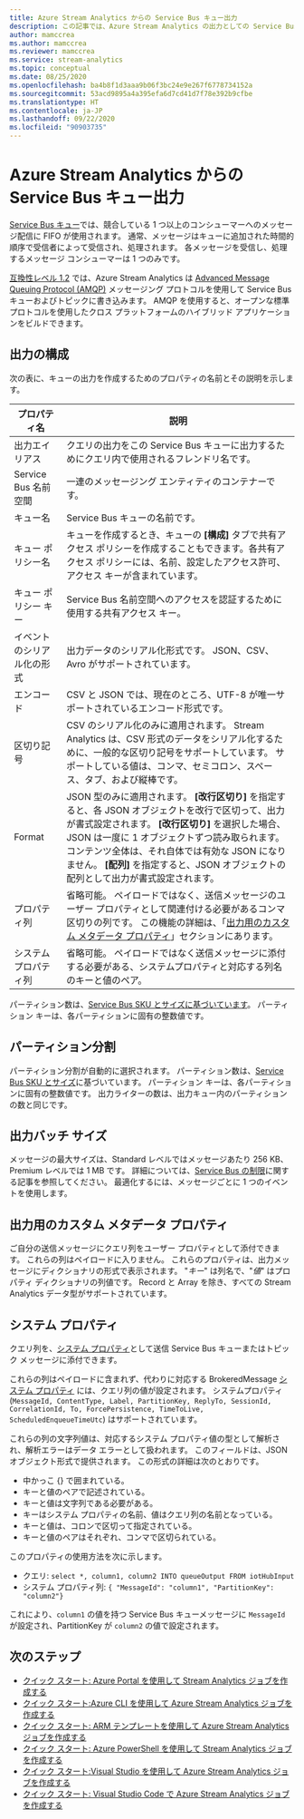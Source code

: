 ```yaml
---
title: Azure Stream Analytics からの Service Bus キュー出力
description: この記事では、Azure Stream Analytics の出力としての Service Bus キューについて説明します。
author: mamccrea
ms.author: mamccrea
ms.reviewer: mamccrea
ms.service: stream-analytics
ms.topic: conceptual
ms.date: 08/25/2020
ms.openlocfilehash: ba4b8f1d3aaa9b06f3bc24e9e267f6778734152a
ms.sourcegitcommit: 53acd9895a4a395efa6d7cd41d7f78e392b9cfbe
ms.translationtype: HT
ms.contentlocale: ja-JP
ms.lasthandoff: 09/22/2020
ms.locfileid: "90903735"
---
```

# <a name="service-bus-queues-output-from-azure-stream-analytics"></a>Azure Stream Analytics からの Service Bus キュー出力

[Service Bus キュー](../service-bus-messaging/service-bus-queues-topics-subscriptions.md)では、競合している 1 つ以上のコンシューマーへのメッセージ配信に FIFO が使用されます。 通常、メッセージはキューに追加された時間的順序で受信者によって受信され、処理されます。 各メッセージを受信し、処理するメッセージ コンシューマーは 1 つのみです。

[互換性レベル 1.2](stream-analytics-compatibility-level.md) では、Azure Stream Analytics は [Advanced Message Queuing Protocol (AMQP)](../service-bus-messaging/service-bus-amqp-overview.md) メッセージング プロトコルを使用して Service Bus キューおよびトピックに書き込みます。 AMQP を使用すると、オープンな標準プロトコルを使用したクロス プラットフォームのハイブリッド アプリケーションをビルドできます。

## <a name="output-configuration"></a>出力の構成

次の表に、キューの出力を作成するためのプロパティの名前とその説明を示します。

| プロパティ名 | 説明 |
| --- | --- |
| 出力エイリアス |クエリの出力をこの Service Bus キューに出力するためにクエリ内で使用されるフレンドリ名です。 |
| Service Bus 名前空間 |一連のメッセージング エンティティのコンテナーです。 |
| キュー名 |Service Bus キューの名前です。 |
| キュー ポリシー名 |キューを作成するとき、キューの **[構成]** タブで共有アクセス ポリシーを作成することもできます。各共有アクセス ポリシーには、名前、設定したアクセス許可、アクセス キーが含まれています。 |
| キュー ポリシー キー |Service Bus 名前空間へのアクセスを認証するために使用する共有アクセス キー。 |
| イベントのシリアル化の形式 |出力データのシリアル化形式です。 JSON、CSV、Avro がサポートされています。 |
| エンコード |CSV と JSON では、現在のところ、UTF-8 が唯一サポートされているエンコード形式です。 |
| 区切り記号 |CSV のシリアル化のみに適用されます。 Stream Analytics は、CSV 形式のデータをシリアル化するために、一般的な区切り記号をサポートしています。 サポートしている値は、コンマ、セミコロン、スペース、タブ、および縦棒です。 |
| Format |JSON 型のみに適用されます。 **[改行区切り]** を指定すると、各 JSON オブジェクトを改行で区切って、出力が書式設定されます。 **[改行区切り]** を選択した場合、JSON は一度に 1 オブジェクトずつ読み取られます。 コンテンツ全体は、それ自体では有効な JSON になりません。 **[配列]** を指定すると、JSON オブジェクトの配列として出力が書式設定されます。 |
| プロパティ列 | 省略可能。 ペイロードではなく、送信メッセージのユーザー プロパティとして関連付ける必要があるコンマ区切りの列です。 この機能の詳細は、「[出力用のカスタム メタデータ プロパティ](#custom-metadata-properties-for-output)」セクションにあります。 |
| システム プロパティ列 | 省略可能。 ペイロードではなく送信メッセージに添付する必要がある、システムプロパティと対応する列名のキーと値のペア。  |

パーティション数は、[Service Bus SKU とサイズに基づいています](../service-bus-messaging/service-bus-partitioning.md)。 パーティション キーは、各パーティションに固有の整数値です。

## <a name="partitioning"></a>パーティション分割

パーティション分割が自動的に選択されます。 パーティション数は、[Service Bus SKU とサイズ](../service-bus-messaging/service-bus-partitioning.md)に基づいています。 パーティション キーは、各パーティションに固有の整数値です。 出力ライターの数は、出力キュー内のパーティションの数と同じです。

## <a name="output-batch-size"></a>出力バッチ サイズ

メッセージの最大サイズは、Standard レベルではメッセージあたり 256 KB、Premium レベルでは 1 MB です。 詳細については、[Service Bus の制限](../service-bus-messaging/service-bus-quotas.md)に関する記事を参照してください。 最適化するには、メッセージごとに 1 つのイベントを使用します。

## <a name="custom-metadata-properties-for-output"></a>出力用のカスタム メタデータ プロパティ

ご自分の送信メッセージにクエリ列をユーザー プロパティとして添付できます。 これらの列はペイロードに入りません。 これらのプロパティは、出力メッセージにディクショナリの形式で表示されます。 "*キー*" は列名で、"*値*" はプロパティ ディクショナリの列値です。 Record と Array を除き、すべての Stream Analytics データ型がサポートされています。

## <a name="system-properties"></a>システム プロパティ

クエリ列を、[システム プロパティ](https://docs.microsoft.com/dotnet/api/microsoft.servicebus.messaging.brokeredmessage?view=azure-dotnet#properties&preserve-view=true)として送信 Service Bus キューまたはトピック メッセージに添付できます。

これらの列はペイロードに含まれず、代わりに対応する BrokeredMessage [システム プロパティ](https://docs.microsoft.com/dotnet/api/microsoft.servicebus.messaging.brokeredmessage?view=azure-dotnet#properties&preserve-view=true) には、クエリ列の値が設定されます。
システムプロパティ (`MessageId, ContentType, Label, PartitionKey, ReplyTo, SessionId, CorrelationId, To, ForcePersistence, TimeToLive, ScheduledEnqueueTimeUtc`) はサポートされています。

これらの列の文字列値は、対応するシステム プロパティ値の型として解析され、解析エラーはデータ エラーとして扱われます。
このフィールドは、JSON オブジェクト形式で提供されます。 この形式の詳細は次のとおりです。

* 中かっこ {} で囲まれている。
* キーと値のペアで記述されている。
* キーと値は文字列である必要がある。
* キーはシステム プロパティの名前、値はクエリ列の名前となっている。
* キーと値は、コロンで区切って指定されている。
* キーと値のペアはそれぞれ、コンマで区切られている。

このプロパティの使用方法を次に示します。

* クエリ: `select *, column1, column2 INTO queueOutput FROM iotHubInput`
* システム プロパティ列: `{ "MessageId": "column1", "PartitionKey": "column2"}`

これにより、`column1` の値を持つ Service Bus キューメッセージに `MessageId` が設定され、PartitionKey が `column2` の値で設定されます。

## <a name="next-steps"></a>次のステップ

* [クイック スタート: Azure Portal を使用して Stream Analytics ジョブを作成する](stream-analytics-quick-create-portal.md)
* [クイック スタート:Azure CLI を使用して Azure Stream Analytics ジョブを作成する](quick-create-azure-cli.md)
* [クイック スタート: ARM テンプレートを使用して Azure Stream Analytics ジョブを作成する](quick-create-azure-resource-manager.md)
* [クイック スタート: Azure PowerShell を使用して Stream Analytics ジョブを作成する](stream-analytics-quick-create-powershell.md)
* [クイック スタート:Visual Studio を使用して Azure Stream Analytics ジョブを作成する](stream-analytics-quick-create-vs.md)
* [クイック スタート: Visual Studio Code で Azure Stream Analytics ジョブを作成する](quick-create-visual-studio-code.md)
